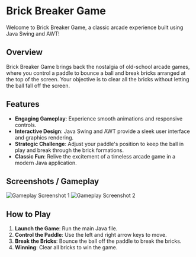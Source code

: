 # Brick Breaker Game

Welcome to Brick Breaker Game, a classic arcade experience built using Java Swing and AWT!

## Overview

Brick Breaker Game brings back the nostalgia of old-school arcade games, where you control a paddle to bounce a ball and break bricks arranged at the top of the screen. Your objective is to clear all the bricks without letting the ball fall off the screen.

## Features

- **Engaging Gameplay**: Experience smooth animations and responsive controls.
- **Interactive Design**: Java Swing and AWT provide a sleek user interface and graphics rendering.
- **Strategic Challenge**: Adjust your paddle's position to keep the ball in play and break through the brick formations.
- **Classic Fun**: Relive the excitement of a timeless arcade game in a modern Java application.

## Screenshots / Gameplay

<!-- Add screenshots or gameplay images here -->
![Gameplay Screenshot 1](screenshots/gameplay1.png)
![Gameplay Screenshot 2](screenshots/gameplay2.png)

## How to Play

1. **Launch the Game**: Run the main Java file.
2. **Control the Paddle**: Use the left and right arrow keys to move.
3. **Break the Bricks**: Bounce the ball off the paddle to break the bricks.
4. **Winning**: Clear all bricks to win the game.

